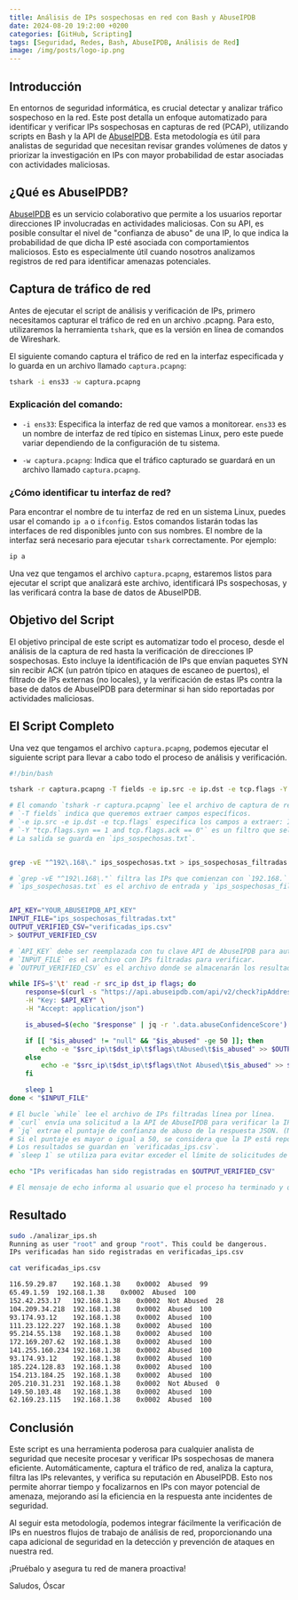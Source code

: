 ```yaml
---
title: Análisis de IPs sospechosas en red con Bash y AbuseIPDB
date: 2024-08-20 19:2:00 +0200
categories: [GitHub, Scripting]
tags: [Seguridad, Redes, Bash, AbuseIPDB, Análisis de Red]
image: /img/posts/logo-ip.png
---
```


## Introducción

En entornos de seguridad informática, es crucial detectar y analizar tráfico sospechoso en la red. Este post detalla un enfoque automatizado para identificar y verificar IPs sospechosas en capturas de red (PCAP), utilizando scripts en Bash y la API de [AbuseIPDB](https://www.abuseipdb.com/). Esta metodología es útil para analistas de seguridad que necesitan revisar grandes volúmenes de datos y priorizar la investigación en IPs con mayor probabilidad de estar asociadas con actividades maliciosas.

## ¿Qué es AbuseIPDB?

[AbuseIPDB](https://www.abuseipdb.com/) es un servicio colaborativo que permite a los usuarios reportar direcciones IP involucradas en actividades maliciosas. Con su API, es posible consultar el nivel de "confianza de abuso" de una IP, lo que indica la probabilidad de que dicha IP esté asociada con comportamientos maliciosos. Esto es especialmente útil cuando nosotros analizamos registros de red para identificar amenazas potenciales.

## Captura de tráfico de red

Antes de ejecutar el script de análisis y verificación de IPs, primero necesitamos capturar el tráfico de red en un archivo .pcapng. Para esto, utilizaremos la herramienta `tshark`, que es la versión en línea de comandos de Wireshark.

El siguiente comando captura el tráfico de red en la interfaz especificada y lo guarda en un archivo llamado `captura.pcapng`:

```bash
tshark -i ens33 -w captura.pcapng
```

### Explicación del comando:

- `-i ens33`: Especifica la interfaz de red que vamos a monitorear. `ens33` es un nombre de interfaz de red típico en sistemas Linux, pero este puede variar dependiendo de la configuración de tu sistema.

- `-w captura.pcapng`: Indica que el tráfico capturado se guardará en un archivo llamado `captura.pcapng`.

### ¿Cómo identificar tu interfaz de red?

Para encontrar el nombre de tu interfaz de red en un sistema Linux, puedes usar el comando `ip a` o `ifconfig`. Estos comandos listarán todas las interfaces de red disponibles junto con sus nombres. El nombre de la interfaz será necesario para ejecutar `tshark` correctamente. Por ejemplo:

```bash
ip a
```

Una vez que tengamos el archivo `captura.pcapng`, estaremos listos para ejecutar el script que analizará este archivo, identificará IPs sospechosas, y las verificará contra la base de datos de AbuseIPDB.

## Objetivo del Script

El objetivo principal de este script es automatizar todo el proceso, desde el análisis de la captura de red hasta la verificación de direcciones IP sospechosas. Esto incluye la identificación de IPs que envían paquetes SYN sin recibir ACK (un patrón típico en ataques de escaneo de puertos), el filtrado de IPs externas (no locales), y la verificación de estas IPs contra la base de datos de AbuseIPDB para determinar si han sido reportadas por actividades maliciosas.

## El Script Completo

Una vez que tengamos el archivo `captura.pcapng`, podemos ejecutar el siguiente script para llevar a cabo todo el proceso de análisis y verificación.

```bash
#!/bin/bash

tshark -r captura.pcapng -T fields -e ip.src -e ip.dst -e tcp.flags -Y "tcp.flags.syn == 1 and tcp.flags.ack == 0" > ips_sospechosas.txt

# El comando `tshark -r captura.pcapng` lee el archivo de captura de red.
# `-T fields` indica que queremos extraer campos específicos.
# `-e ip.src -e ip.dst -e tcp.flags` especifica los campos a extraer: IP de origen, IP de destino y flags TCP.
# `-Y "tcp.flags.syn == 1 and tcp.flags.ack == 0"` es un filtro que selecciona paquetes TCP con el flag SYN establecido y el flag ACK no establecido (escaneo de puertos).
# La salida se guarda en `ips_sospechosas.txt`.


grep -vE "^192\.168\." ips_sospechosas.txt > ips_sospechosas_filtradas.txt

# `grep -vE "^192\.168\."` filtra las IPs que comienzan con `192.168.` (una red local típica).
# `ips_sospechosas.txt` es el archivo de entrada y `ips_sospechosas_filtradas.txt` es el archivo de salida con las IPs locales eliminadas.


API_KEY="YOUR_ABUSEIPDB_API_KEY"
INPUT_FILE="ips_sospechosas_filtradas.txt"
OUTPUT_VERIFIED_CSV="verificadas_ips.csv"
> $OUTPUT_VERIFIED_CSV

# `API_KEY` debe ser reemplazada con tu clave API de AbuseIPDB para autenticar las solicitudes.
# `INPUT_FILE` es el archivo con IPs filtradas para verificar.
# `OUTPUT_VERIFIED_CSV` es el archivo donde se almacenarán los resultados de la verificación.

while IFS=$'\t' read -r src_ip dst_ip flags; do
    response=$(curl -s "https://api.abuseipdb.com/api/v2/check?ipAddress=$src_ip&maxAgeInDays=90" \
    -H "Key: $API_KEY" \
    -H "Accept: application/json")

    is_abused=$(echo "$response" | jq -r '.data.abuseConfidenceScore')

    if [[ "$is_abused" != "null" && "$is_abused" -ge 50 ]]; then
        echo -e "$src_ip\t$dst_ip\t$flags\tAbused\t$is_abused" >> $OUTPUT_VERIFIED_CSV
    else
        echo -e "$src_ip\t$dst_ip\t$flags\tNot Abused\t$is_abused" >> $OUTPUT_VERIFIED_CSV
    fi

    sleep 1  
done < "$INPUT_FILE"

# El bucle `while` lee el archivo de IPs filtradas línea por línea.
# `curl` envía una solicitud a la API de AbuseIPDB para verificar la IP de origen.
# `jq` extrae el puntaje de confianza de abuso de la respuesta JSON. (NOTA, se requiere de jq, si no lo tenemos, instalar )
# Si el puntaje es mayor o igual a 50, se considera que la IP está reportada por abuso.
# Los resultados se guardan en `verificadas_ips.csv`.
# `sleep 1` se utiliza para evitar exceder el límite de solicitudes de la API.

echo "IPs verificadas han sido registradas en $OUTPUT_VERIFIED_CSV"

# El mensaje de echo informa al usuario que el proceso ha terminado y que el archivo con las IPs verificadas está disponible.

```
## Resultado

```bash
sudo ./analizar_ips.sh 
Running as user "root" and group "root". This could be dangerous.
IPs verificadas han sido registradas en verificadas_ips.csv

cat verificadas_ips.csv 

116.59.29.87	192.168.1.38	0x0002	Abused	99
65.49.1.59	192.168.1.38	0x0002	Abused	100
152.42.253.17	192.168.1.38	0x0002	Not Abused	28
104.209.34.218	192.168.1.38	0x0002	Abused	100
93.174.93.12	192.168.1.38	0x0002	Abused	100
111.23.122.227	192.168.1.38	0x0002	Abused	100
95.214.55.138	192.168.1.38	0x0002	Abused	100
172.169.207.62	192.168.1.38	0x0002	Abused	100
141.255.160.234	192.168.1.38	0x0002	Abused	100
93.174.93.12	192.168.1.38	0x0002	Abused	100
185.224.128.83	192.168.1.38	0x0002	Abused	100
154.213.184.25	192.168.1.38	0x0002	Abused	100
205.210.31.231	192.168.1.38	0x0002	Not Abused	0
149.50.103.48	192.168.1.38	0x0002	Abused	100
62.169.23.115	192.168.1.38	0x0002	Abused	100
```

## Conclusión

Este script es una herramienta poderosa para cualquier analista de seguridad que necesite procesar y verificar IPs sospechosas de manera eficiente. Automáticamente, captura el tráfico de red, analiza la captura, filtra las IPs relevantes, y verifica su reputación en AbuseIPDB. Esto nos permite ahorrar tiempo y focalizarnos en IPs con mayor potencial de amenaza, mejorando así la eficiencia en la respuesta ante incidentes de seguridad.

Al seguir esta metodología, podemos integrar fácilmente la verificación de IPs en nuestros flujos de trabajo de análisis de red, proporcionando una capa adicional de seguridad en la detección y prevención de ataques en nuestra red.

¡Pruébalo y asegura tu red de manera proactiva!


Saludos, Óscar